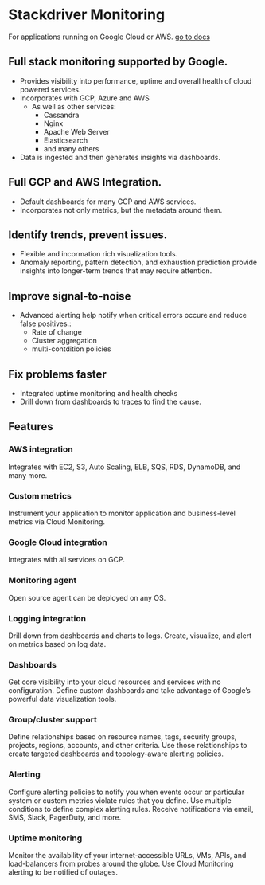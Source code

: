 # Stackdriver Monitoring
For applications running on Google Cloud or AWS.
[go to docs](https://cloud.google.com/monitoring/)


## Full stack monitoring supported by Google.
* Provides visibility into performance, uptime and overall health of cloud powered services.
* Incorporates with GCP, Azure and AWS
    * As well as other services:
        * Cassandra
        * Nginx
        * Apache Web Server
        * Elasticsearch
        * and many others
* Data is ingested and then generates insights via dashboards.

## Full GCP and AWS Integration.
* Default dashboards for many GCP and AWS services.
* Incorporates not only metrics, but the metadata around them.

## Identify trends, prevent issues.
* Flexible and incormation rich visualization tools.
* Anomaly reporting, pattern detection, and exhaustion prediction provide insights into longer-term trends that may require attention.

## Improve signal-to-noise
* Advanced alerting help notify when critical errors occure and reduce false positives.:
    * Rate of change
    * Cluster aggregation
    * multi-contdition policies

## Fix problems faster
* Integrated uptime monitoring and health checks
* Drill down from dashboards to traces to find the cause.

## Features
### AWS integration
Integrates with EC2, S3, Auto Scaling, ELB, SQS, RDS, DynamoDB, and many more.

### Custom metrics
Instrument your application to monitor application and business-level metrics via Cloud Monitoring.

### Google Cloud integration
Integrates with all services on GCP.

### Monitoring agent
Open source agent can be deployed on any OS.

### Logging integration
Drill down from dashboards and charts to logs. Create, visualize, and alert on metrics based on log data.

### Dashboards
Get core visibility into your cloud resources and services with no configuration. Define custom dashboards and take advantage of Google’s powerful data visualization tools.

### Group/cluster support
Define relationships based on resource names, tags, security groups, projects, regions, accounts, and other criteria. Use those relationships to create targeted dashboards and topology-aware alerting policies.

### Alerting
Configure alerting policies to notify you when events occur or particular system or custom metrics violate rules that you define. Use multiple conditions to define complex alerting rules. Receive notifications via email, SMS, Slack, PagerDuty, and more.

### Uptime monitoring
Monitor the availability of your internet-accessible URLs, VMs, APIs, and load-balancers from probes around the globe. Use Cloud Monitoring alerting to be notified of outages.
